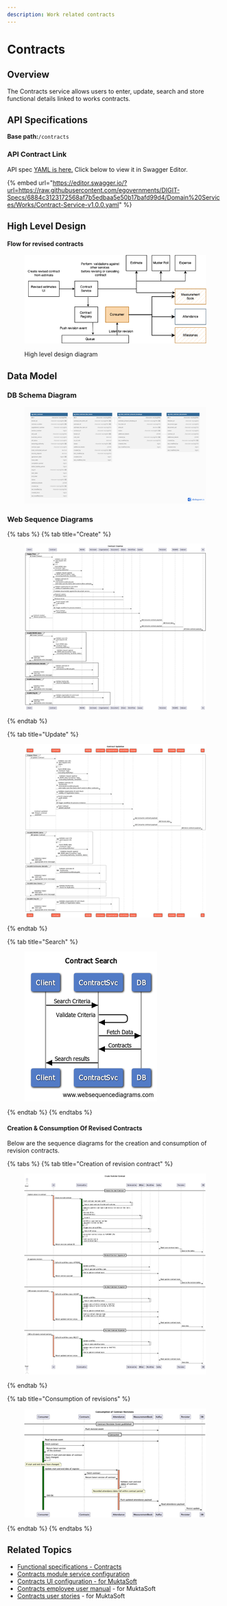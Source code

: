```yaml
---
description: Work related contracts
---
```


# Contracts

## Overview

The Contracts service allows users to enter, update, search and store functional details linked to works contracts.

## API Specifications

**Base path:**`/contracts`

### API Contract Link

API spec [YAML is here.](https://github.com/egovernments/DIGIT-Specs/blob/6884c3123172568af7b5edbaa5e50b17bafd99d4/Domain%20Services/Works/Contract-Service-v1.0.0.yaml) Click below to view it in Swagger Editor.

{% embed url="https://editor.swagger.io/?url=https://raw.githubusercontent.com/egovernments/DIGIT-Specs/6884c3123172568af7b5edbaa5e50b17bafd99d4/Domain%20Services/Works/Contract-Service-v1.0.0.yaml" %}

## High Level Design

#### Flow for revised contracts

<figure><img src="../../../../.gitbook/assets/ContractRevisionHLD.png" alt=""><figcaption><p>High level design diagram</p></figcaption></figure>

## Data Model&#x20;

### DB Schema Diagram

<figure><img src="../../../../.gitbook/assets/Contract service.png" alt=""><figcaption></figcaption></figure>

### Web Sequence Diagrams

{% tabs %}
{% tab title="Create" %}
<figure><img src="https://github.com/egovernments/DIGIT-Works/blob/master/backend/contracts/docs/SequenceDiagrams/pngs/ContractCreation.png?raw=true" alt=""><figcaption></figcaption></figure>
{% endtab %}

{% tab title="Update" %}
<figure><img src="https://github.com/egovernments/DIGIT-Works/blob/master/backend/contracts/docs/SequenceDiagrams/pngs/ContractUpdation.png?raw=true" alt=""><figcaption></figcaption></figure>
{% endtab %}

{% tab title="Search" %}
<figure><img src="../../../../.gitbook/assets/Contract Search.png" alt=""><figcaption></figcaption></figure>


{% endtab %}
{% endtabs %}

#### Creation & Consumption Of Revised Contracts

Below are the sequence diagrams for the creation and consumption of revision contracts.&#x20;

{% tabs %}
{% tab title="Creation of revision contract" %}
<figure><img src="../../../../.gitbook/assets/create-revision-Create Revision Contract.png" alt=""><figcaption></figcaption></figure>
{% endtab %}

{% tab title="Consumption of revisions" %}
<figure><img src="../../../../.gitbook/assets/consume-revisions-Consumption of Contract Revisions.png" alt=""><figcaption></figcaption></figure>
{% endtab %}
{% endtabs %}

## Related Topics

* [Functional specifications - Contracts](../../../functional-specifications/contracts.md)
* [Contracts module service configuration](../../../configuration/service-configuration/contract.md)
* [Contracts UI configuration - for MuktaSoft](../../../../programmes/muktasoft-v2.0/deployment/configuration/ui-configuration/drafts/contracts/)
* [Contracts employee user manual](../../../../programmes/muktasoft-v2.0/deployment/configuration/ui-configuration/drafts/contracts/contract-workflow.md) - for MuktaSoft
* [Contracts user stories](../../../../programmes/muktasoft-v2.0/specifications/functional-requirements/user-stories/work-order/) - for MuktaSoft
